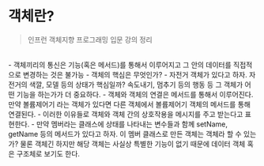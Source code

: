 # 객체란?

> 인프런 객체지향 프로그래밍 입문 강의 정리
<br>
- 객체끼리의 통신은 기능(혹은 메서드)를 통해서 이루어지고 그 안의 데이터를 직접적으로 변경하는 것은 불가능
- 객체의 핵심은 무엇인가?
	- 자전거 객체가 있다고 하자. 자전거의 색깔, 모델 등의 상태가 핵심일까? 속도내기, 멈추기 등의 행동 등 그 객체가 어떤 기능을 하는가가 더 중요하다.
- 객체와 객체의 연결은 메서드를 통해서 이루어진다. 만약 볼륨제어기 라는 객체가 있다면 다른 객체에서 볼륨제어기 객체의 메서드를 통해 연결된다.
- 이러한 이유들로 객체와 객체 간의 상호작용을 메시지를 주고 받는다고 표현한다.
- 만약 멤버라는 클래스에 상태를 나타내는 변수들과 함께 setName, getName 등의 메서드가 있다고 하자. 이 멤버 클래스로 만든 객체는 객체라 할 수 있는가?
물론 객체긴 하지만 해당 객체는 사실상 특별한 기능이 없기 때문에 데이터 객체 혹은 구조체로 보기도 한다.
